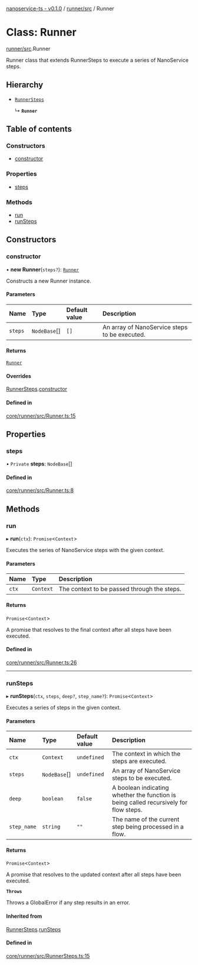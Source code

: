 [nanoservice-ts - v0.1.0](../README.md) / [runner/src](../modules/runner_src.md) / Runner

# Class: Runner

[runner/src](../modules/runner_src.md).Runner

Runner class that extends RunnerSteps to execute a series of NanoService steps.

## Hierarchy

- [`RunnerSteps`](runner_src.RunnerSteps.md)

  ↳ **`Runner`**

## Table of contents

### Constructors

- [constructor](runner_src.Runner.md#constructor)

### Properties

- [steps](runner_src.Runner.md#steps)

### Methods

- [run](runner_src.Runner.md#run)
- [runSteps](runner_src.Runner.md#runsteps)

## Constructors

### constructor

• **new Runner**(`steps?`): [`Runner`](runner_src.Runner.md)

Constructs a new Runner instance.

#### Parameters

| Name | Type | Default value | Description |
| :------ | :------ | :------ | :------ |
| `steps` | `NodeBase`[] | `[]` | An array of NanoService steps to be executed. |

#### Returns

[`Runner`](runner_src.Runner.md)

#### Overrides

[RunnerSteps](runner_src.RunnerSteps.md).[constructor](runner_src.RunnerSteps.md#constructor)

#### Defined in

[core/runner/src/Runner.ts:15](https://github.com/deskree-inc/nanoservice-ts/blob/fd59582/core/runner/src/Runner.ts#L15)

## Properties

### steps

• `Private` **steps**: `NodeBase`[]

#### Defined in

[core/runner/src/Runner.ts:8](https://github.com/deskree-inc/nanoservice-ts/blob/fd59582/core/runner/src/Runner.ts#L8)

## Methods

### run

▸ **run**(`ctx`): `Promise`\<`Context`\>

Executes the series of NanoService steps with the given context.

#### Parameters

| Name | Type | Description |
| :------ | :------ | :------ |
| `ctx` | `Context` | The context to be passed through the steps. |

#### Returns

`Promise`\<`Context`\>

A promise that resolves to the final context after all steps have been executed.

#### Defined in

[core/runner/src/Runner.ts:26](https://github.com/deskree-inc/nanoservice-ts/blob/fd59582/core/runner/src/Runner.ts#L26)

___

### runSteps

▸ **runSteps**(`ctx`, `steps`, `deep?`, `step_name?`): `Promise`\<`Context`\>

Executes a series of steps in the given context.

#### Parameters

| Name | Type | Default value | Description |
| :------ | :------ | :------ | :------ |
| `ctx` | `Context` | `undefined` | The context in which the steps are executed. |
| `steps` | `NodeBase`[] | `undefined` | An array of NanoService steps to be executed. |
| `deep` | `boolean` | `false` | A boolean indicating whether the function is being called recursively for flow steps. |
| `step_name` | `string` | `""` | The name of the current step being processed in a flow. |

#### Returns

`Promise`\<`Context`\>

A promise that resolves to the updated context after all steps have been executed.

**`Throws`**

Throws a GlobalError if any step results in an error.

#### Inherited from

[RunnerSteps](runner_src.RunnerSteps.md).[runSteps](runner_src.RunnerSteps.md#runsteps)

#### Defined in

[core/runner/src/RunnerSteps.ts:15](https://github.com/deskree-inc/nanoservice-ts/blob/fd59582/core/runner/src/RunnerSteps.ts#L15)
